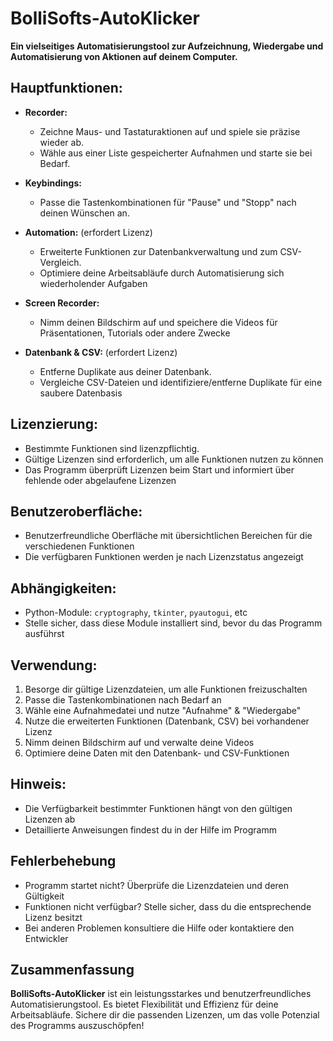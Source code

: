 # BolliSofts-AutoKlicker

**Ein vielseitiges Automatisierungstool zur Aufzeichnung, Wiedergabe und Automatisierung von Aktionen auf deinem Computer.**

## Hauptfunktionen:

* **Recorder:** 
    * Zeichne Maus- und Tastaturaktionen auf und spiele sie präzise wieder ab. 
    * Wähle aus einer Liste gespeicherter Aufnahmen und starte sie bei Bedarf.

* **Keybindings:** 
    * Passe die Tastenkombinationen für "Pause" und "Stopp" nach deinen Wünschen an.

* **Automation:** (erfordert Lizenz)
    * Erweiterte Funktionen zur Datenbankverwaltung und zum CSV-Vergleich.
    * Optimiere deine Arbeitsabläufe durch Automatisierung sich wiederholender Aufgaben

* **Screen Recorder:** 
    * Nimm deinen Bildschirm auf und speichere die Videos für Präsentationen, Tutorials oder andere Zwecke

* **Datenbank & CSV:** (erfordert Lizenz)
    * Entferne Duplikate aus deiner Datenbank.
    * Vergleiche CSV-Dateien und identifiziere/entferne Duplikate für eine saubere Datenbasis

## Lizenzierung:

* Bestimmte Funktionen sind lizenzpflichtig. 
* Gültige Lizenzen sind erforderlich, um alle Funktionen nutzen zu können
* Das Programm überprüft Lizenzen beim Start und informiert über fehlende oder abgelaufene Lizenzen

## Benutzeroberfläche:

* Benutzerfreundliche Oberfläche mit übersichtlichen Bereichen für die verschiedenen Funktionen
* Die verfügbaren Funktionen werden je nach Lizenzstatus angezeigt

## Abhängigkeiten:

* Python-Module: `cryptography`, `tkinter`, `pyautogui`, etc
* Stelle sicher, dass diese Module installiert sind, bevor du das Programm ausführst

## Verwendung:

1. Besorge dir gültige Lizenzdateien, um alle Funktionen freizuschalten
2. Passe die Tastenkombinationen nach Bedarf an
3. Wähle eine Aufnahmedatei und nutze "Aufnahme" & "Wiedergabe"
4. Nutze die erweiterten Funktionen (Datenbank, CSV) bei vorhandener Lizenz
5. Nimm deinen Bildschirm auf und verwalte deine Videos
6. Optimiere deine Daten mit den Datenbank- und CSV-Funktionen

## Hinweis:

* Die Verfügbarkeit bestimmter Funktionen hängt von den gültigen Lizenzen ab
* Detaillierte Anweisungen findest du in der Hilfe im Programm

## Fehlerbehebung

* Programm startet nicht? Überprüfe die Lizenzdateien und deren Gültigkeit
* Funktionen nicht verfügbar? Stelle sicher, dass du die entsprechende Lizenz besitzt
* Bei anderen Problemen konsultiere die Hilfe oder kontaktiere den Entwickler

## Zusammenfassung

**BolliSofts-AutoKlicker** ist ein leistungsstarkes und benutzerfreundliches Automatisierungstool. Es bietet Flexibilität und Effizienz für deine Arbeitsabläufe. Sichere dir die passenden Lizenzen, um das volle Potenzial des Programms auszuschöpfen!
